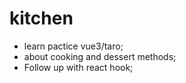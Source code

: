 # kitchen
* learn pactice vue3/taro;
* about cooking and dessert methods;
* Follow up with react hook;
